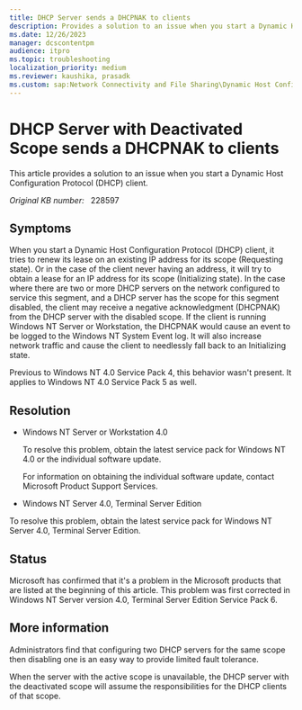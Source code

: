 ```yaml
---
title: DHCP Server sends a DHCPNAK to clients
description: Provides a solution to an issue when you start a Dynamic Host Configuration Protocol (DHCP) client.
ms.date: 12/26/2023
manager: dcscontentpm
audience: itpro
ms.topic: troubleshooting
localization_priority: medium
ms.reviewer: kaushika, prasadk
ms.custom: sap:Network Connectivity and File Sharing\Dynamic Host Configuration Protocol (DHCP), csstroubleshoot
---
```

# DHCP Server with Deactivated Scope sends a DHCPNAK to clients

This article provides a solution to an issue when you start a Dynamic Host Configuration Protocol (DHCP) client.

_Original KB number:_ &nbsp; 228597

## Symptoms

When you start a Dynamic Host Configuration Protocol (DHCP) client, it tries to renew its lease on an existing IP address for its scope (Requesting state). Or in the case of the client never having an address, it will try to obtain a lease for an IP address for its scope (Initializing state). In the case where there are two or more DHCP servers on the network configured to service this segment, and a DHCP server has the scope for this segment disabled, the client may receive a negative acknowledgment (DHCPNAK) from the DHCP server with the disabled scope. If the client is running Windows NT Server or Workstation, the DHCPNAK would cause an event to be logged to the Windows NT System Event log. It will also increase network traffic and cause the client to needlessly fall back to an Initializing state.

Previous to Windows NT 4.0 Service Pack 4, this behavior wasn't present. It applies to Windows NT 4.0 Service Pack 5 as well.

## Resolution

- Windows NT Server or Workstation 4.0

    To resolve this problem, obtain the latest service pack for Windows NT 4.0 or the individual software update.

    For information on obtaining the individual software update, contact Microsoft Product Support Services.

- Windows NT Server 4.0, Terminal Server Edition

To resolve this problem, obtain the latest service pack for Windows NT Server 4.0, Terminal Server Edition.

## Status

Microsoft has confirmed that it's a problem in the Microsoft products that are listed at the beginning of this article. This problem was first corrected in Windows NT Server version 4.0, Terminal Server Edition Service Pack 6.

## More information

Administrators find that configuring two DHCP servers for the same scope then disabling one is an easy way to provide limited fault tolerance.

When the server with the active scope is unavailable, the DHCP server with the deactivated scope will assume the responsibilities for the DHCP clients of that scope.
